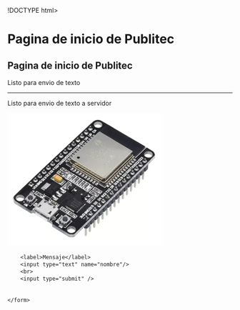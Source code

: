 !DOCTYPE html>
<html>
<head>
    <title>Publitec</title>
</head>
<body>
    <h1>Pagina de inicio de Publitec</h1>
    <h2>Pagina de inicio de Publitec</h2>
    <p>Listo para envio de texto</p>
    <hr>
    <p>Listo para envio de texto a servidor</p>
    <!-- comentarios -->
    <img src="Esp32.png"/>
    <form action="respuesta.php" method="get"> 
    <!-- method="post" -->

        <label>Mensaje</label>    
        <input type="text" name="nombre"/>
        <br>
        <input type="submit" />


    </form>

    

</body>
</html>
